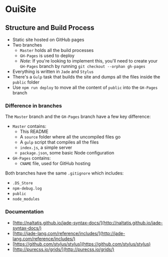 OuiSite
=============


## Structure and Build Process
- Static site hosted on GitHub pages
- Two branches
    - `Master` holds all the build processes
    - `GH-Pages` is used to deploy
    - _Note:_ If you're looking to implement this, you'll need to create your `GH-Pages` branch by running `git checkout --orphan gh-pages`
- Everything is written in `Jade` and `Stylus`
- There's a `Gulp` task that builds the site and dumps all the files inside the `public` folder
- Use `npm run deploy` to move all the content of `public` into the `GH-Pages` branch

### Difference in branches
The `Master` branch and the `GH-Pages` branch have a few key difference:
- `Master` contains:
    - This README
    - A `source` folder where all the uncompiled files go
    - A `gulp` script that compiles all the files
    - `index.js`, a simple server
    - `package.json`, some basic Node configuration
- `GH-Pages` contains:
    - `CNAME` file, used for GitHub hosting

Both branches have the same `.gitignore` which includes:
- `.DS_Store`
- `npm-debug.log`
- `public`
- `node_modules`
    
### Documentation
- [http://naltatis.github.io/jade-syntax-docs/](http://naltatis.github.io/jade-syntax-docs/)
- [http://jade-lang.com/reference/includes/](http://jade-lang.com/reference/includes/)
- [https://github.com/stylus/stylus](https://github.com/stylus/stylus)
- [http://purecss.io/grids/](http://purecss.io/grids/)
